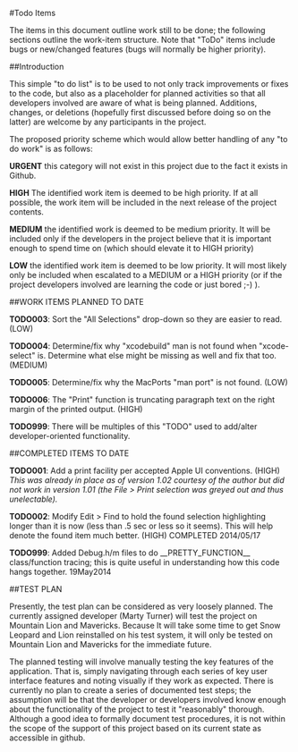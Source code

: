 #Todo Items

The items in this document outline work still to be done; the following sections outline the work-item structure. Note that "ToDo" items include bugs or new/changed features (bugs will normally be higher priority).

##Introduction

This simple "to do list" is to be used to not only track improvements or fixes to the code, but also as a placeholder for planned activities so that all developers involved are aware of what is being planned. Additions, changes, or deletions (hopefully first discussed before doing so on the latter) are welcome by any participants in the project.

The proposed priority scheme which would allow better handling of any "to do work" is as follows:

**URGENT**	this category will not exist in this project due to the fact it exists in Github.

**HIGH**	The identified work item is deemed to be high priority. If at all possible, the work item will be included in the next release of the project contents.

**MEDIUM**	the identified work is deemed to be medium priority. It will be included only if the developers in the project believe that it is important enough to spend time on (which should elevate it to HIGH priority)

**LOW**		the identified work item is deemed to be low priority. It will most likely only be included when escalated to a MEDIUM or a HIGH priority (or if the project developers involved are learning the code or just bored ;-) ).

##WORK ITEMS PLANNED TO DATE 

**TODO003**: Sort the "All Selections" drop-down so they are easier to read. (LOW)

**TODO004**: Determine/fix why "xcodebuild" man is not found when "xcode-select" is. Determine what else might be missing as well and fix that too. (MEDIUM)

**TODO005**: Determine/fix why the MacPorts "man port" is not found. (LOW)

**TODO006**: The "Print" function is truncating paragraph text on the right margin of the printed output. (HIGH)  

**TODO999**: There will be multiples of this "TODO" used to add/alter developer-oriented functionality.

##COMPLETED ITEMS TO DATE

**TODO001**: Add a print facility per accepted Apple UI conventions. (HIGH) 
	*This was already in place as of version 1.02 courtesy of the author but did not work in version 1.01 (the File > Print selection was greyed out and thus unelectable).* 
	
**TODO002**: Modify Edit > Find to hold the found selection highlighting longer than it is now (less than .5 sec or less so it seems). This will help denote the found item much better. (HIGH)  COMPLETED 2014/05/17

**TODO999**: Added Debug.h/m files to do \_\_PRETTY_FUNCTION\_\_ class/function tracing; this is quite useful in understanding how this code hangs together.  19May2014

##TEST PLAN

Presently, the test plan can be considered as very loosely planned. The currently assigned developer (Marty Turner) will test the project on Mountain Lion and Mavericks. Because It will take some time to get Snow Leopard and Lion reinstalled on his test system, it will only be tested on Mountain Lion and Mavericks for the immediate future.

The planned testing will involve manually testing the key features of the application. That is, simply navigating through each series of key user interface features and noting visually if they work as expected. There is currently no plan to create a series of documented test steps; the assumption will be that the developer or developers involved know enough about the functionality of the project to test it "reasonably" thorough. Although a good idea to formally document test procedures, it is not within the scope of the support of this project based on its current state as accessible in github.
